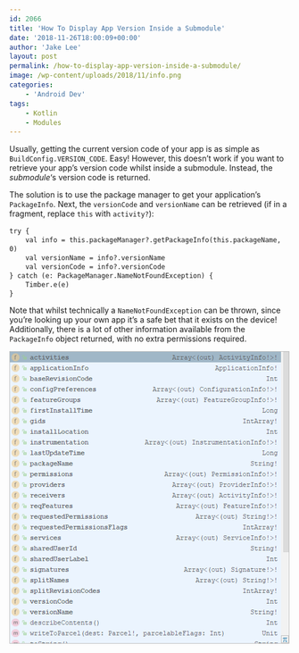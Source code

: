 ```yaml
---
id: 2066
title: 'How To Display App Version Inside a Submodule'
date: '2018-11-26T18:00:09+00:00'
author: 'Jake Lee'
layout: post
permalink: /how-to-display-app-version-inside-a-submodule/
image: /wp-content/uploads/2018/11/info.png
categories:
    - 'Android Dev'
tags:
    - Kotlin
    - Modules
---
```


Usually, getting the current version code of your app is as simple as `BuildConfig.VERSION_CODE`. Easy! However, this doesn’t work if you want to retrieve your app’s version code whilst inside a submodule. Instead, the *submodule*‘s version code is returned.

The solution is to use the package manager to get your application’s `PackageInfo`. Next, the `versionCode` and `versionName` can be retrieved (if in a fragment, replace `this` with `activity?`):

```
try {
    val info = this.packageManager?.getPackageInfo(this.packageName, 0)
    val versionName = info?.versionName
    val versionCode = info?.versionCode
} catch (e: PackageManager.NameNotFoundException) {
    Timber.e(e)
}
```

Note that whilst technically a `NameNotFoundException` can be thrown, since you’re looking up your own app it’s a safe bet that it exists on the device! Additionally, there is a lot of other information available from the `PackageInfo` object returned, with no extra permissions required.

[![](/wp-content/uploads/2018/11/info.png)](/wp-content/uploads/2018/11/info.png)